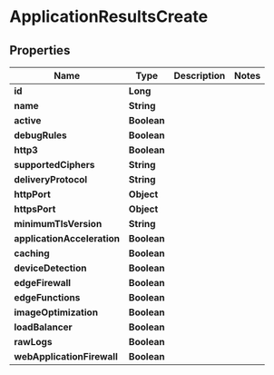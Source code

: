 

# ApplicationResultsCreate


## Properties

| Name | Type | Description | Notes |
|------------ | ------------- | ------------- | -------------|
|**id** | **Long** |  |  |
|**name** | **String** |  |  |
|**active** | **Boolean** |  |  |
|**debugRules** | **Boolean** |  |  |
|**http3** | **Boolean** |  |  |
|**supportedCiphers** | **String** |  |  |
|**deliveryProtocol** | **String** |  |  |
|**httpPort** | **Object** |  |  |
|**httpsPort** | **Object** |  |  |
|**minimumTlsVersion** | **String** |  |  |
|**applicationAcceleration** | **Boolean** |  |  |
|**caching** | **Boolean** |  |  |
|**deviceDetection** | **Boolean** |  |  |
|**edgeFirewall** | **Boolean** |  |  |
|**edgeFunctions** | **Boolean** |  |  |
|**imageOptimization** | **Boolean** |  |  |
|**loadBalancer** | **Boolean** |  |  |
|**rawLogs** | **Boolean** |  |  |
|**webApplicationFirewall** | **Boolean** |  |  |



